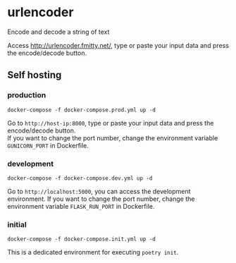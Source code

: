 # urlencoder
Encode and decode a string of text

Access http://urlencoder.fmitty.net/, type or paste your input data and press the encode/decode button.
## Self hosting
### production
```
docker-compose -f docker-compose.prod.yml up -d
```
Go to `http://host-ip:8000`, type or paste your input data and press the encode/decode button.  
If you want to change the port number, change the environment variable `GUNICORN_PORT` in Dockerfile.
### development
```
docker-compose -f docker-compose.dev.yml up -d
```
Go to `http://localhost:5000`, you can access the development environment.
If you want to change the port number, change the environment variable `FLASK_RUN_PORT` in Dockerfile.
### initial
```
docker-compose -f docker-compose.init.yml up -d
```
This is a dedicated environment for executing `poetry init`.

